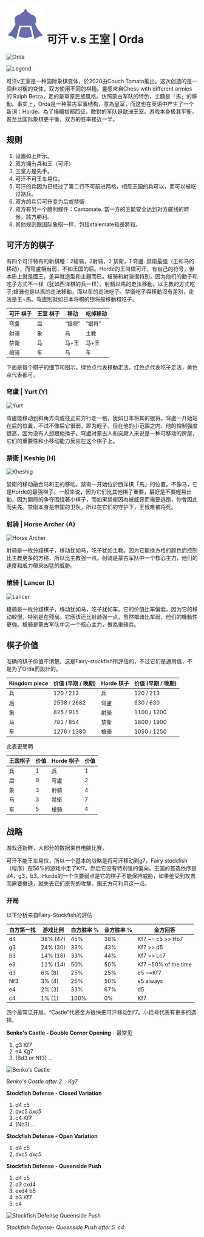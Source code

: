 # ![Orda chess](https://github.com/gbtami/pychess-variants/blob/master/static/icons/orda.svg) 可汗 v.s 王室 | Orda

![Orda](https://github.com/gbtami/pychess-variants/blob/master/static/images/CVariantsGuide/Orda.png)

![Legend](https://github.com/gbtami/pychess-variants/blob/master/static/images/CVariantsGuide/OrdaLegend.png)

可汗v王室是一种国际象棋变体，於2020由Couch Tomato推出。这次创造的是一個非对稱的变体，双方使用不同的棋種。靈感來自Chess with different armies 的 Ralph Betza，走的是草原民族風格。仿照蒙古军队的特色，主題是「馬」的移動。事实上，Orda是一种蒙古军事结构，意為皇室，而这也在英语中产生了一个新词：Horde。為了描繪拔都西征，敵對的军队是歐洲王室。游戏本身极其平衡，甚至比国际象棋更平衡，双方的胜率接近一半。
 
## 规则
1.	设置如上所示。
2.	双方拥有兵和王（可汗）
3.	王室方是先手。
4.	可汗不可王车易位。
5.	可汗的兵因为已经过了第二行不可前进两格，相反王国的兵可以，而可以被吃过路兵。
6.	双方的兵只可升变为后或禁衛
7.	双方有另一个勝利條件：Campmate. 當一方的王能安全达到对方底线的時候，該方勝利。
8.	其他规则跟国际象棋一样，包括stalemate和長將和。

## 可汗方的棋子
有四个可汗特有的新棋種：2槍骑，2射骑，2 禁衛，1 穹盧. 禁衛最强（王和马的移动），而穹盧相当弱，不如王国的后。Horde的王叫做可汗，有自己的符号，但本质上就是國王，差异就造型和主題而已。槍骑和射骑很特別，因为他们的動子和吃子方式不一样（犹如西洋棋的兵一样）。射騎以馬的走法移動，以主教的方式吃子;槍骑也是以馬的走法移動，而以车的走法吃子。禁衛吃子與移動沒有差別，走法是王+馬。穹盧則就如日本将棋的银将般移動和吃子。

**可汗** 棋子	| **王室** 棋子	| 移动 | 吃掉移动
-- | -- | -- | --
穹盧 | 后 | “银将” | “银将”
射骑 | 象 | 马 | 主教
禁衛 | 马 | 马+王 | 马+王
槍骑 | 车 | 马 | 车

下面是每个棋子的细节和图示。绿色点代表移動走法，红色点代表吃子走法，黄色点代表都可。
 
### 穹盧 | Yurt (Y)

![Yurt](https://github.com/gbtami/pychess-variants/blob/master/static/images/CVariantsGuide/Yurt.png)
 
穹盧能移动到斜角方向或往正前方行走一格，犹如日本将其的银将。穹盧一开始站在后的位置，不过不像后它很弱，即为輕子。但在他的小范围之内，他的控制强度很高，因为没有人想跟他換子。穹盧对蒙古人和突厥人来说是一种可移动的房屋，它们的重要性和小移动能力反应在这个棋子上。

### 禁衛 | Keshig (H)

![Kheshig](https://github.com/gbtami/pychess-variants/blob/master/static/images/CVariantsGuide/Kheshig.png)

禁衛的移动融合马和王的移动。禁衛一开始位於西洋棋「馬」的位置。不像马，它是Horde的最强棋子。一般来说，因为它们比其他棋子重要，最好是不要輕易出動，因为開局的争夺围绕著小棋子，而如果禁衛因為被威脅而需要逃跑，你會因此而失先。禁衛本身是帝国的卫队，所以在它们的守护下，王很难被将死。

### 射骑 | Horse Archer (A)

![Horse Archer](https://github.com/gbtami/pychess-variants/blob/master/static/images/CVariantsGuide/Archer.png)

射骑是一枚分歧棋子，移动犹如马，吃子犹如主教。因为它能换方格的颜色而控制比主教更多的方格，所以比主教强一点。射骑是蒙古军队中一个核心主力，他们的速度和威力帶來凶猛的威胁。
 
### 槍骑  | Lancer (L)

![Lancer](https://github.com/gbtami/pychess-variants/blob/master/static/images/CVariantsGuide/Lancer.png)

槍骑是一枚分歧棋子，移动犹如马，吃子犹如车。它的价值比车偏低，因为它的移动較慢，特别是在殘局。它應该还比射骑强一点。虽然槍骑比车弱，他们的機動性更強。槍骑是蒙古军队中另一个核心主力，做為重骑兵。
 
## 棋子价值

准确的棋子价值不清楚。这是Fairy-stockfish所評估的，不过它们是通用值，不是为了Orda而設計的。

Kingdom piece	| 价值 (早期 / 晚期) | Horde 棋子 | 价值 (早期 / 晚期)
-- | -- | -- | --
兵| 120 / 213	| 兵 | 120 / 213
后 | 2538 / 2682	| 穹盧 | 630 / 630
象 | 825 / 915	| 射骑	| 1100 / 1200
马 | 781 / 854	| 禁衛 | 1800 / 1900
车 | 1276 / 1380	| 槍骑 | 1050 / 1250

此表更簡明

王国棋子	| 价值 | Horde 棋子	| 价值
-- | -- | -- | --
兵 | 1	| 兵 | 1
后	| 9	| 穹盧 | 2
象 | 3 | 射骑 | 4
马 | 3 | 禁衛 | 7
车 | 5 | 槍骑 | 4

## 战略
游戏还新鮮，大部分的数据来自电脑比赛。

可汗不能王车易位，所以一个基本的战略是将可汗移动到g7。Fairy stockfish （程序）在56%的游戏中走了Kf7。然后它没有特别强的偏向。王国的首选依序是d4，g3，b3。Horde的一个主要弱点是它的棋子不能保持威胁，如果他受到攻击而需要撤退，就失去它们原先的攻擊。国王方可利用这一点。

### 开局
以下分析来自Fairy-Stockfish的評估

白方第一找	| 游戏比例 | 白方胜率 % | 金方胜率 % | 金方回答
-- | -- | -- | -- | --
d4 | 38%	(47) | 45% | 38% | Kf7 ~= c5 >> Hb7
g3	| 24% (30)	| 33% | 43% | Kf7 >> d5
b3 | 14% (18) | 33% | 44% | Kf7 >> Lc7
e3 | 11% (14) | 50% | 50% | Kf7 ~50% of the time
d3 | 6% (8) | 25% | 25% | e5 ~=Kf7
Nf3 | 3% (4) | 25% | 50% | e5 always
e4 | 2% (3) | 33% | 67% | d5
c4 | 1% (1) | 100% | 0% | Kf7

四个最常见开局。“Castle”代表金方很快把可汗移动到f7。小括号代表有更多的选择。

**Benko's Castle - Double Corner Opening** - 最常见
1. g3 Kf7
2. e4 Kg7
3. (Bd3 or Nf3) ...

![Benko's Castle](https://github.com/gbtami/pychess-variants/blob/master/static/images/CVariantsGuide/BenkoCastle.png)

*Benko's Castle after 2... Kg7*

**Stockfish Defense - Closed Variation**
1. d4 c5
2. dxc5 *bxc5*
3. c4 Kf7
4. (Nc3) ...

**Stockfish Defense - Open Variation**
1. d4 c5
2. dxc5 *dxc5*

**Stockfish Defense - Queenside Push**
1. d4 c5
2. *e3* cxd4
3. exd4 b5
4. b3 Kf7
5. c4

![Stockfish Defense Queenside Push](https://github.com/gbtami/pychess-variants/blob/master/static/images/CVariantsGuide/QueensidePush.png)

*Stockfish Defense- Queenside Push after 5. c4*
